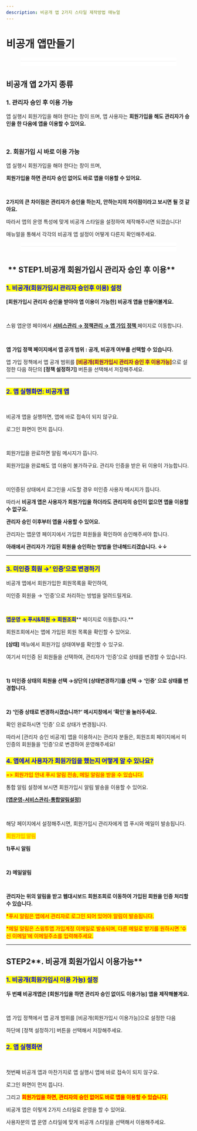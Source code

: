 ```yaml
---
description: 비공개 앱 2가지 스타일 제작방법 매뉴얼
---
```


# 비공개 앱만들기

<figure><img src="../../../.gitbook/assets/구분선 (5) (1).PNG" alt=""><figcaption></figcaption></figure>

## <img src="https://wp.swing2app.co.kr/wp-content/uploads/2020/04/%EB%8B%A8%EB%9D%BD1-1.png" alt="" data-size="line">비공개 앱 2가지 종류



### **1. 관리자 승인 후 이용 가능**&#x20;

앱 실행시 회원가입을 해야 한다는 창이 뜨며, 앱 사용자는 **회원가입을 해도 관리자가 승인을 한 다음에 앱을 이용할 수 있어요.**

<div align="left">

<img src="https://wp.swing2app.co.kr/wp-content/uploads/2018/10/%EB%B9%84%EA%B3%B5%EA%B0%9C%EC%95%B14_18.06.08.png" alt="">

</div>



### 2.  회원가입 시 바로 이용 가능

앱 실행시 회원가입을 해야 한다는 창이 뜨며,&#x20;

**회원가입을 하면 관리자 승인 없어도 바로 앱을 이용할 수 있어요.**

<div align="left">

<img src="https://wp.swing2app.co.kr/wp-content/uploads/2018/10/%EC%95%B1%EA%B3%B5%EA%B0%9C%EB%B2%94%EC%9C%84%EC%97%85%EB%8E%833.18.09-1.png" alt="">

</div>

**2가지의 큰 차이점은 관리자가 승인을 하는지, 안하는지의 차이점이라고 보시면 될 것 같아요.**

따라서 앱의 운영 특성에 맞게 비공개 스타일을 설정하여 제작해주시면 되겠습니다!

매뉴얼을 통해서 각각의 비공개 앱 설정이 어떻게 다른지 확인해주세요.

<figure><img src="../../../.gitbook/assets/구분선 (5) (1).PNG" alt=""><figcaption></figcaption></figure>

## <img src="https://wp.swing2app.co.kr/wp-content/uploads/2020/04/%EB%8B%A8%EB%9D%BD1-1.png" alt="" data-size="line"> ** STEP1.비공개 회원가입시 관리자 승인 후 이용**



### <mark style="color:blue;">**1. 비공개(회원가입시 관리자 승인후 이용) 설정**</mark>

**\[회원가입시 관리자 승인을 받아야 앱 이용이 가능한] 비공개 앱을 만들어볼게요.**

<div align="left">

<img src="https://wp.swing2app.co.kr/wp-content/uploads/2018/10/%ED%9A%8C%EC%9B%90%EA%B0%80%EC%9E%85%EC%96%91%EC%8B%9DNEW12.png" alt="">

</div>

스윙 앱운영 페이에서 [**서비스관리 → 정책관리 → 앱 가입 정책** ](http://www.swing2app.co.kr/view/app\_setting)페이지로 이동합니다.



<div align="left">

<img src="https://s3.ap-northeast-2.amazonaws.com/swing2bucket/resource/image/help/e25b7064dd756ce836f9c7c7af5f09a6.png" alt="">

</div>

&#x20;**앱 가입 정책 페이지에서 앱 공개 범위 : 공개, 비공개 여부를 선택할 수 있습니다.**

앱 가입 정책에서 앱 공개 범위를 <mark style="color:purple;">**\[비공개(회원가입시 관리자 승인 후 이용가능]**</mark>으로 설정한 다음 하단의 **\[정책 설정하기]** 버튼을 선택해서 저장해주세요.

***

### <mark style="color:blue;">**2. 앱 실행화면: 비공개 앱**</mark>

<div align="left">

<img src="https://wp.swing2app.co.kr/wp-content/uploads/2018/10/%EB%B9%84%EA%B3%B5%EA%B0%9C1.png" alt="">

</div>

비공개 앱을 실행하면, 앱에 바로 접속이 되지 않구요.

로그인 화면이 먼저 뜹니다.



<div align="left">

<img src="https://wp.swing2app.co.kr/wp-content/uploads/2018/10/%EB%B9%84%EA%B3%B5%EA%B0%9C2.png" alt="">

</div>

회원가입을 완료하면 알림 메시지가 뜹니다.

회원가입을 완료해도 앱 이용이 불가하구요. 관리자 인증을 받은 뒤 이용이 가능합니다.



<div align="left">

<img src="https://wp.swing2app.co.kr/wp-content/uploads/2018/10/%EB%B9%84%EA%B3%B5%EA%B0%9C3.png" alt="">

</div>

미인증된 상태에서 로그인을 시도할 경우 미인증 사용자 메시지가 뜹니다.

따라서 **비공개 앱은 사용자가 회원가입을 하더라도 관리자의 승인이 없으면 앱을 이용할 수 없구요.**

**관리자 승인 이후부터 앱을 사용할 수 있어요.**&#x20;



관리자는 앱운영 페이지에서 가입한 회원들을 확인하여 승인해주셔야 합니다.

**아래에서 관리자가 가입된 회원을 승인하는 방법을 안내해드리겠습니다.  ↓↓**

***

### <mark style="color:blue;">**3. 미인증 회원 →’ 인증’으로 변경하기**</mark>

비공개 앱에서 회원가입한 회원목록을 확인하여,&#x20;

미인증 회원을 → ‘인증’으로 처리하는 방법을 알려드릴게요.

<div align="left">

<img src="https://wp.swing2app.co.kr/wp-content/uploads/2018/10/%EB%B9%84%EA%B3%B5%EA%B0%9C5.png" alt="">

</div>

<mark style="color:blue;">**앱운영 → 푸시&회원 → 회원조회**</mark>** 페이지로 이동합니다.**

회원조회에서는 앱에 가입된 회원 목록을 확인할 수 있어요.

**\[상태]** 메뉴에서 회원가입 상태여부를 확인할 수 있구요.

여기서 미인증 된 회원들을 선택하여, 관리자가 ‘인증’으로 상태를 변경할 수 있습니다.



<div align="left">

<img src="https://wp.swing2app.co.kr/wp-content/uploads/2018/10/%EB%B9%84%EA%B3%B5%EA%B0%9C6.png" alt="">

</div>

**1) 미인증 상태의 회원을 선택 →상단의 \[상태변경하기]를 선택 → ‘인증’ 으로 상태를 변경합니다.**



<div align="left">

<img src="https://wp.swing2app.co.kr/wp-content/uploads/2018/10/%EB%B9%84%EA%B3%B5%EA%B0%9C7.png" alt="">

</div>

**2) ‘인증 상태로 변경하시겠습니까?’ 메시지창에서 ‘확인’을 눌러주세요.**

확인 완료하시면 ‘인증’ 으로 상태가 변경됩니다.&#x20;

따라서 \[관리자 승인 비공개] 앱을 이용하시는 관리자 분들은, 회원조회 페이지에서 미인증의 회원들을 ‘인증’으로 변경하여 운영해주세요!



### &#x20;<mark style="color:blue;">**4. 앱에서 사용자가 회원가입을 했는지 어떻게 알 수 있나요?**</mark>

<mark style="color:red;">=> 회원가입 안내 푸시 알림 전송, 메일 알림을 받을 수 있습니다.</mark>&#x20;

통합 알림 설정에 보시면 회원가입시 알림 발송을 이용할 수 있어요.&#x20;

[**\[앱운영-서비스관리-통합알림설정\]**](http://www.swing2app.co.kr/view/notification\_setting)

<div align="left">

<img src="https://wp.swing2app.co.kr/wp-content/uploads/2018/10/%EC%9D%B4%EB%AF%B8%EC%A7%80-25-1.png" alt="">

</div>

해당 페이지에서 설정해주시면, 회원가입시 관리자에게 앱 푸시와 메일이 발송됩니다.



<mark style="color:orange;">**회원가입 알림**</mark>&#x20;

**1)푸시 알림**

<div align="left">

<img src="https://wp.swing2app.co.kr/wp-content/uploads/2018/10/%EB%B9%84%EA%B3%B5%EA%B0%9C8.png" alt="">

</div>

**2) 메일알림**

<div align="left">

<img src="https://wp.swing2app.co.kr/wp-content/uploads/2018/10/%EB%B9%84%EA%B3%B5%EA%B0%9C4.png" alt="">

</div>

**관리자는 위의 알림을 받고 웹대시보드 회원조회로 이동하여 가입된 회원을 인증 처리할 수 있습니다.**

<mark style="color:red;">\*푸시 알림은 앱에서 관리자로 로그인 되어 있어야 알림이 발송됩니다.</mark>

<mark style="color:red;">\*메일 알림은 스윙투앱 가입계정 이메일로 발송되며, 다른 메일로 받기를 원하시면 ‘수신 이메일’에 이메일주소를 입력해주세요.</mark>

***

## <img src="https://wp.swing2app.co.kr/wp-content/uploads/2020/04/%EB%8B%A8%EB%9D%BD1-1.png" alt="" data-size="line">STEP2**. 비공개 회원가입시 이용가능**



### <mark style="color:blue;">**1. 비공개(회원가입시 이용 가능) 설정**</mark>

**두 번째 비공개앱은 \[회원가입을 하면 관리자 승인 없이도 이용가능] 앱을 제작해볼게요.**&#x20;

<div align="left">

<img src="https://s3.ap-northeast-2.amazonaws.com/swing2bucket/resource/image/help/ac20e6deb42cff01262ed04925fa8819.png" alt="">

</div>

앱 가입 정책에서 앱 공개 범위를 \[비공개(회원가입시 이용가능]으로 설정한 다음&#x20;

하단에 \[정책 설정하기] 버튼을 선택해서 저장해주세요.



### <mark style="color:blue;">**2. 앱 실행화면**</mark>

<div align="left">

<img src="https://s3.ap-northeast-2.amazonaws.com/swing2bucket/resource/image/help/c45181da25e6bc7ebf15e0902301ac02.png" alt="">

</div>

첫번째 비공개 앱과 마찬가지로 앱 실행시 앱에 바로 접속이 되지 않구요.

로그인 화면이 먼저 뜹니다.&#x20;

그리고 <mark style="color:red;">**회원가입을 하면, 관리자의 승인 없어도 바로 앱을 이용할 수 있습니다.**</mark>



비공개 앱은 이렇게 2가지 스타일로 운영을 할 수 있어요.

사용자분의 앱 운영 스타일에 맞게 비공개 스타일을 선택해서 이용해주세요.



